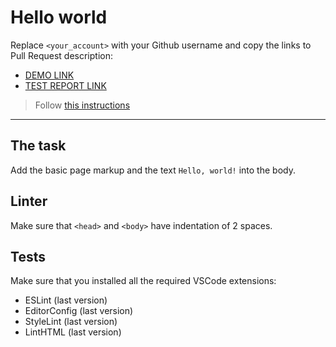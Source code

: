 # Hello world

Replace `<your_account>` with your Github username and copy the links to Pull Request description:
- [DEMO LINK](https://Yur1yBubl1k.github.io/layout_hello-world/)
- [TEST REPORT LINK](https://Yur1yBubl1k.github.io/layout_hello-world/report/html_report/)

> Follow [this instructions](https://mate-academy.github.io/layout_task-guideline/#how-to-solve-the-layout-tasks-on-github)
___

## The task

Add the basic page markup and the text `Hello, world!` into the body.

## Linter

Make sure that `<head>` and `<body>` have indentation of 2 spaces.

## Tests

Make sure that you installed all the required VSCode extensions:

- ESLint (last version)
- EditorConfig (last version)
- StyleLint (last version)
- LintHTML (last version)
